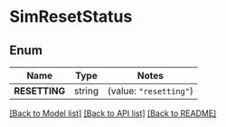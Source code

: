 # SimResetStatus

## Enum

Name | Type | Notes
------------ | ------------- | -------------
**RESETTING** | string | (value: `"resetting"`)


[[Back to Model list]](../README.md#documentation-for-models) [[Back to API list]](../README.md#documentation-for-api-endpoints) [[Back to README]](../README.md)


